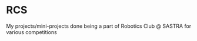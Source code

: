 # RCS
My projects/mini-projects done being a part of Robotics Club @ SASTRA for various competitions
 
